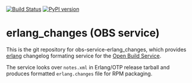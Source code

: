[![Build Status](https://travis-ci.org/matwey/obs-service-erlang_changes.svg?branch=master)](https://travis-ci.org/matwey/obs-service-erlang_changes)
[![PyPI version](https://badge.fury.io/py/obs-service-erlang_changes.svg)](https://badge.fury.io/py/obs-service-erlang_changes)

# erlang_changes (OBS service)
This is the git repository for obs-service-erlang_changes, which provides [erlang](https://www.erlang.org/) changelog formating service for the [Open Build Service](http://openbuildservice.org/).

The service looks over `notes.xml` in Erlang/OTP release tarball and produces formatted `erlang.changes` file for RPM packaging.
